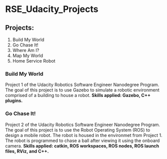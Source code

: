 # RSE_Udacity_Projects

## Projects:
1. Build My World
2. Go Chase It!
3. Where Am I?
4. Map My World
5. Home Service Robot

### Build My World
Project 1 of the Udacity Robotics Software Engineer Nanodegree Program.
The goal of this project is to use Gazebo to simulate a robotic environment comprised of a building to house a robot. 
**Skills applied: Gazebo, C++ plugins.** 

### Go Chase It!
Project 2 of the Udacity Robotics Software Engineer Nanodegree Program.
The goal of this project is to use the Robot Operating System (ROS) to design a mobile robot. The robot is housed in the environmet from Project 1. The robot is programmed to chase a ball after viewing it using the onboard camera. 
**Skills applied: catkin, ROS workspaces, ROS nodes, ROS launch files, RViz, and C++.** 
